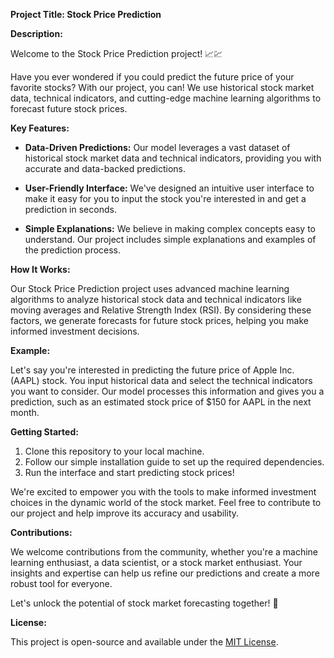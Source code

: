 **Project Title: Stock Price Prediction**

**Description:**

Welcome to the Stock Price Prediction project! 📈💹

Have you ever wondered if you could predict the future price of your favorite stocks? With our project, you can! We use historical stock market data, technical indicators, and cutting-edge machine learning algorithms to forecast future stock prices.

**Key Features:**

- **Data-Driven Predictions:** Our model leverages a vast dataset of historical stock market data and technical indicators, providing you with accurate and data-backed predictions.

- **User-Friendly Interface:** We've designed an intuitive user interface to make it easy for you to input the stock you're interested in and get a prediction in seconds.

- **Simple Explanations:** We believe in making complex concepts easy to understand. Our project includes simple explanations and examples of the prediction process.

**How It Works:**

Our Stock Price Prediction project uses advanced machine learning algorithms to analyze historical stock data and technical indicators like moving averages and Relative Strength Index (RSI). By considering these factors, we generate forecasts for future stock prices, helping you make informed investment decisions.

**Example:**

Let's say you're interested in predicting the future price of Apple Inc. (AAPL) stock. You input historical data and select the technical indicators you want to consider. Our model processes this information and gives you a prediction, such as an estimated stock price of $150 for AAPL in the next month.

**Getting Started:**

1. Clone this repository to your local machine.
2. Follow our simple installation guide to set up the required dependencies.
3. Run the interface and start predicting stock prices!

We're excited to empower you with the tools to make informed investment choices in the dynamic world of the stock market. Feel free to contribute to our project and help improve its accuracy and usability.

**Contributions:**

We welcome contributions from the community, whether you're a machine learning enthusiast, a data scientist, or a stock market enthusiast. Your insights and expertise can help us refine our predictions and create a more robust tool for everyone.

Let's unlock the potential of stock market forecasting together! 🚀

**License:**

This project is open-source and available under the [MIT License](link-to-license).
